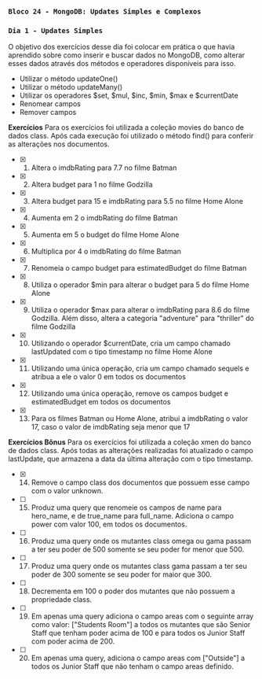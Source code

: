 ### `Bloco 24 - MongoDB: Updates Simples e Complexos`
### `Dia 1 - Updates Simples`

O objetivo dos exercícios desse dia foi colocar em prática o que havia aprendido sobre como inserir e buscar dados no MongoDB, como alterar esses dados através dos métodos e operadores disponíveis para isso.
  - Utilizar o método updateOne()
  - Utilizar o método updateMany()
  - Utilizar os operadores $set, $mul, $inc, $min, $max e $currentDate
  - Renomear campos
  - Remover campos

**Exercícios**
Para os exercícios foi utilizada a coleção movies do banco de dados class.
Após cada execução foi utilizado o método find() para conferir as alterações nos documentos.

- [x] 1. Altera o imdbRating para 7.7 no filme Batman 
- [x] 2. Altera budget para 1 no filme Godzilla 
- [x] 3. Altera budget para 15 e imdbRating para 5.5 no filme Home Alone
- [x] 4. Aumenta em 2 o imdbRating do filme Batman
- [x] 5. Aumenta em 5 o budget do filme Home Alone
- [x] 6. Multiplica por 4 o imdbRating do filme Batman
- [x] 7. Renomeia o campo budget para estimatedBudget do filme Batman
- [x] 8. Utiliza o operador $min para alterar o budget para 5 do filme Home Alone
- [x] 9. Utiliza o operador $max para alterar o imdbRating para 8.6 do filme Godzilla. Além disso, altera a categoria "adventure" para "thriller" do filme Godzilla
- [x] 10. Utilizando o operador $currentDate, cria um campo chamado lastUpdated com o tipo timestamp no filme Home Alone
- [x] 11. Utilizando uma única operação, cria um campo chamado sequels e atribua a ele o valor 0 em todos os documentos
- [x] 12. Utilizando uma única operação, remove os campos budget e estimatedBudget em todos os documentos
- [x] 13. Para os filmes Batman ou Home Alone, atribui a imdbRating o valor 17, caso o valor de imdbRating seja menor que 17

**Exercícios Bônus**
Para os exercícios foi utilizada a coleção xmen do banco de dados class.
Após todas as alterações realizadas foi atualizado o campo lastUpdate, que armazena a data da última alteração com o tipo timestamp.

- [x] 14. Remove o campo class dos documentos que possuem esse campo com o valor unknown.
- [ ] 15. Produz uma query que renomeie os campos de name para hero_name, e de true_name para full_name. Adiciona o campo power com valor 100, em todos os documentos.
- [ ] 16. Produz uma query onde os mutantes class omega ou gama passam a ter seu poder de 500 somente se seu poder for menor que 500.
- [ ] 17. Produz uma query onde os mutantes class gama passam a ter seu poder de 300 somente se seu poder for maior que 300.
- [ ] 18. Decrementa em 100 o poder dos mutantes que não possuem a propriedade class.
- [ ] 19. Em apenas uma query adiciona o campo areas com o seguinte array como valor: ["Students Room"] a todos os mutantes que são Senior Staff que tenham poder acima de 100 e para todos os Junior Staff com poder acima de 200.
- [ ] 20. Em apenas uma query, adiciona o campo areas com ["Outside"] a todos os Junior Staff que não tenham o campo areas definido.
